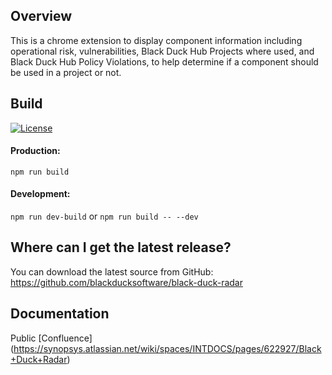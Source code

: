 ## Overview ##
This is a chrome extension to display component information including operational risk, vulnerabilities, Black Duck Hub Projects where used, and Black Duck Hub Policy Violations, to help determine if a component should be used in a project or not.

## Build ## 
[![License](https://img.shields.io/badge/License-Apache%202.0-blue.svg)](https://opensource.org/licenses/Apache-2.0)

#### Production: ####
`npm run build`

#### Development: ####
`npm run dev-build`
or
`npm run build -- --dev`

## Where can I get the latest release? ##
You can download the latest source from GitHub: https://github.com/blackducksoftware/black-duck-radar

## Documentation ##
Public [Confluence] (https://synopsys.atlassian.net/wiki/spaces/INTDOCS/pages/622927/Black+Duck+Radar)

